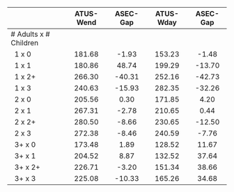 
|                      |    ATUS-Wend |     ASEC-Gap |    ATUS-Wday |     ASEC-Gap |
| -------------------- | :----------: | :----------: | :----------: | :----------: |
| # Adults x # Children |              |              |              |              |
| &nbsp;&nbsp;1 x 0    |       181.68 |        -1.93 |       153.23 |        -1.48 |
| &nbsp;&nbsp;1 x 1    |       180.86 |        48.74 |       199.29 |       -13.70 |
| &nbsp;&nbsp;1 x 2+   |       266.30 |       -40.31 |       252.16 |       -42.73 |
| &nbsp;&nbsp;1 x 3    |       240.63 |       -15.93 |       282.35 |       -32.26 |
| &nbsp;&nbsp;2 x 0    |       205.56 |         0.30 |       171.85 |         4.20 |
| &nbsp;&nbsp;2 x 1    |       267.31 |        -2.78 |       210.65 |         0.44 |
| &nbsp;&nbsp;2 x 2+   |       280.50 |        -8.66 |       230.65 |       -12.50 |
| &nbsp;&nbsp;2 x 3    |       272.38 |        -8.46 |       240.59 |        -7.76 |
| &nbsp;&nbsp;3+ x 0   |       173.48 |         1.89 |       128.52 |        11.67 |
| &nbsp;&nbsp;3+ x 1   |       204.52 |         8.87 |       132.52 |        37.64 |
| &nbsp;&nbsp;3+ x 2+  |       226.71 |        -3.20 |       151.34 |        38.66 |
| &nbsp;&nbsp;3+ x 3   |       225.08 |       -10.33 |       165.26 |        34.68 |

